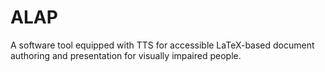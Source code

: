 # ALAP
A software tool equipped with TTS for accessible LaTeX-based document authoring and presentation for visually impaired people.
